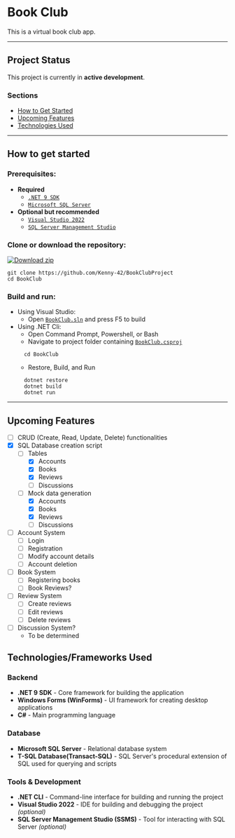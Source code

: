 # Book Club
This is a virtual book club app.

---

## Project Status
This project is currently in **active development**.

 ### Sections
  - [How to Get Started](#how-to-get-started)
  - [Upcoming Features](#upcoming-features)
  - [Technologies Used](#technologiesframeworks-used)

---

## How to get started
### Prerequisites:
   - **Required**
      - [`.NET 9 SDK`](https://dotnet.microsoft.com/en-us/download/dotnet/9.0) 
      - [`Microsoft SQL Server`](https://www.microsoft.com/en-us/sql-server/sql-server-downloads)
   - **Optional but recommended**
      - [`Visual Studio 2022`](https://visualstudio.microsoft.com/)
      - [`SQL Server Management Studio`](https://learn.microsoft.com/en-us/ssms/install/install)
### Clone or download the repository:
[![Download zip](https://custom-icon-badges.demolab.com/badge/-Download-blue?style=for-the-badge&logo=download&logoColor=white "Download zip")](https://github.com/Kenny-42/BookClubProject/archive/refs/heads/master.zip)
```
git clone https://github.com/Kenny-42/BookClubProject
cd BookClub
```

### Build and run:
 - Using Visual Studio:
    - Open [`BookClub.sln`](../master/BookClub.sln) and press F5 to build
 - Using .NET Cli:
    - Open Command Prompt, Powershell, or Bash
    - Navigate to project folder containing [`BookClub.csproj`](../master/BookClub/BookClub.csproj)
    ```
      cd BookClub
    ```
    - Restore, Build, and Run
    ```
      dotnet restore
      dotnet build
      dotnet run
    ```
---

## Upcoming Features
- [ ] CRUD (Create, Read, Update, Delete) functionalities
- [x] SQL Database creation script
   - [ ] Tables
      - [x] Accounts
      - [x] Books
      - [x] Reviews
      - [ ] Discussions
   - [ ] Mock data generation
      - [x] Accounts
      - [x] Books
      - [x] Reviews
      - [ ] Discussions
- [ ] Account System
   - [ ] Login
   - [ ] Registration
   - [ ] Modify account details
   - [ ] Account deletion
- [ ] Book System
   - [ ] Registering books
   - [ ] Book Reviews?
- [ ] Review System
   - [ ] Create reviews
   - [ ] Edit reviews
   - [ ] Delete reviews
- [ ] Discussion System?
   - To be determined

## Technologies/Frameworks Used
### Backend
- **.NET 9 SDK** - Core framework for building the application
- **Windows Forms (WinForms)** - UI framework for creating desktop applications
- **C#** - Main programming language
### Database
- **Microsoft SQL Server** - Relational database system
- **T-SQL Database(Transact-SQL)** - SQL Server's procedural extension of SQL used for querying and scripts
### Tools & Development
 - **.NET CLI** - Command-line interface for building and running the project
 - **Visual Studio 2022** - IDE for building and debugging the project *(optional)*
 - **SQL Server Management Studio (SSMS)** - Tool for interacting with SQL Server *(optional)*
